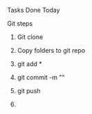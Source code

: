 Tasks Done Today

Git steps

1. Git clone 

2. Copy folders to git repo
3. git add *
4. git commit -m ""
5. git push
6. 
